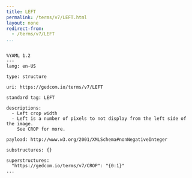```yaml
---
title: LEFT
permalink: /terms/v7/LEFT.html
layout: none
redirect-from:
  - /terms/v7/LEFT
...
```


```

%YAML 1.2
---
lang: en-US

type: structure

uri: https://gedcom.io/terms/v7/LEFT

standard tag: LEFT

descriptions:
  - Left crop width
  - Left is a number of pixels to not display from the left side of the image.
    See CROP for more.

payload: http://www.w3.org/2001/XMLSchema#nonNegativeInteger

substructures: {}

superstructures:
  "https://gedcom.io/terms/v7/CROP": "{0:1}"
...

```
